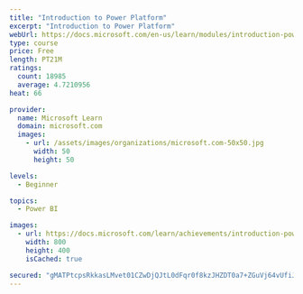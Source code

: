 ```yaml
---
title: "Introduction to Power Platform"
excerpt: "Introduction to Power Platform"
webUrl: https://docs.microsoft.com/en-us/learn/modules/introduction-power-platform/
type: course
price: Free
length: PT21M
ratings:
  count: 18985
  average: 4.7210956
heat: 66

provider:
  name: Microsoft Learn
  domain: microsoft.com
  images:
    - url: /assets/images/organizations/microsoft.com-50x50.jpg
      width: 50
      height: 50

levels:
  - Beginner

topics:
  - Power BI

images:
  - url: https://docs.microsoft.com/learn/achievements/introduction-power-platform-social.png
    width: 800
    height: 400
    isCached: true

secured: "gMATPtcpsRkkasLMvet01CZwDjQJtL0dFqr0f8kzJHZDT0a7+ZGuVj64vUfiJNbMjejL20J6cIvQWpnrIWk+qPdnRAfdrFSl1x6rGZxQf7Vz+tKy1+2gN+ETGi1OVEWXDsHC+rBSETzsg4GJtUBwjqcurZa5XTYpgFAUku+l6KqB/JH8fnhbF61NaIBvaTIvCDJiuN6ojPRdR2C7jUBrt+B0veA1X0xUR5XHGwxu86Ntj5j97lfyQpgfEAreBPTsFxkk413YAx1hd3+b8lzzTYZtQp2TQ4rtrncYflb72utR1eAzZTz9tIxGhqZiptgRLoFknmTtYZcpCtaDbdMKDXvILbym/PB5YOImqkI/J+xNs8//qu231Ku1SB1pojs7ke0FRNJoP+NCJnHQsJpnykGVeDLkz2QXptF86q8e7iX+gRT8aOdjM73IBGmjyGPf;jETYcsmE3e8CBhSdig8HUA=="
---
```


